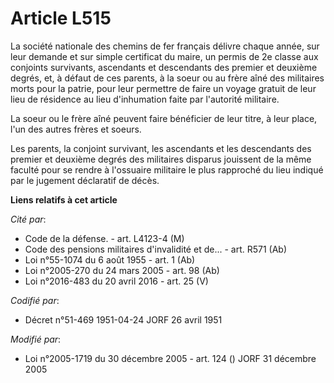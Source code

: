 # Article L515

La société nationale des chemins de fer français délivre chaque année, sur leur demande et sur simple certificat du maire, un
permis de 2e classe aux conjoints survivants, ascendants et descendants des premier et deuxième degrés, et, à défaut de ces
parents, à la soeur ou au frère aîné des militaires morts pour la patrie, pour leur permettre de faire un voyage gratuit de
leur lieu de résidence au lieu d'inhumation faite par l'autorité militaire.

La soeur ou le frère aîné peuvent faire bénéficier de leur titre, à leur place, l'un des autres frères et soeurs.

Les parents, la conjoint survivant, les ascendants et les descendants des premier et deuxième degrés des militaires disparus
jouissent de la même faculté pour se rendre à l'ossuaire militaire le plus rapproché du lieu indiqué par le jugement
déclaratif de décès.

**Liens relatifs à cet article**

_Cité par_:

  - Code de la défense. - art. L4123-4 (M)
  - Code des pensions militaires d'invalidité et de... - art. R571 (Ab)
  - Loi n°55-1074 du 6 août 1955 - art. 1 (Ab)
  - Loi n°2005-270 du 24 mars 2005 - art. 98 (Ab)
  - Loi n°2016-483 du 20 avril 2016 - art. 25 (V)

_Codifié par_:

  - Décret n°51-469 1951-04-24 JORF 26 avril 1951

_Modifié par_:

  - Loi n°2005-1719 du 30 décembre 2005 - art. 124 () JORF 31 décembre 2005

